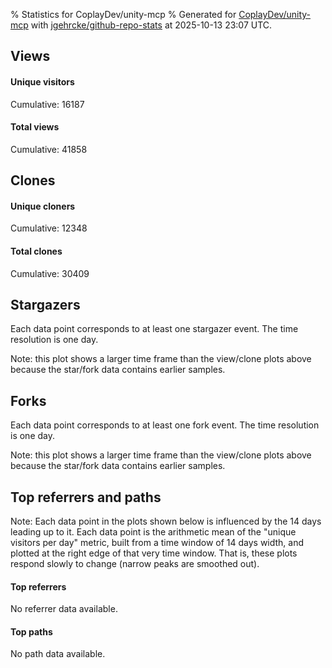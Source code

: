 % Statistics for CoplayDev/unity-mcp
% Generated for [CoplayDev/unity-mcp](https://github.com/CoplayDev/unity-mcp) with [jgehrcke/github-repo-stats](https://github.com/jgehrcke/github-repo-stats) at 2025-10-13 23:07 UTC.


## Views

#### Unique visitors
<div id="chart_views_unique" class="full-width-chart"></div>

Cumulative: 16187

#### Total views
<div id="chart_views_total" class="full-width-chart"></div>

Cumulative: 41858

<div class="pagebreak-for-print"> </div>

## Clones

#### Unique cloners
<div id="chart_clones_unique" class="full-width-chart"></div>

Cumulative: 12348

#### Total clones
<div id="chart_clones_total" class="full-width-chart"></div>

Cumulative: 30409



<div class="pagebreak-for-print"> </div>



## Stargazers

Each data point corresponds to at least one stargazer event.
The time resolution is one day.

<div id="chart_stargazers" class="full-width-chart"></div>


Note: this plot shows a larger time frame than the view/clone plots above because the star/fork data contains earlier samples.



## Forks

Each data point corresponds to at least one fork event.
The time resolution is one day.

<div id="chart_forks" class="full-width-chart"></div>


Note: this plot shows a larger time frame than the view/clone plots above because the star/fork data contains earlier samples.



<div class="pagebreak-for-print"> </div>



## Top referrers and paths


Note: Each data point in the plots shown below is influenced by the 14 days
leading up to it. Each data point is the arithmetic mean of the "unique
visitors per day" metric, built from a time window of 14 days width, and
plotted at the right edge of that very time window. That is, these plots
respond slowly to change (narrow peaks are smoothed out).



#### Top referrers

No referrer data available.



#### Top paths

No path data available.

<script type="text/javascript">
    vegaEmbed('#chart_views_unique', {"$schema": "https://vega.github.io/schema/vega-lite/v4.17.0.json", "config": {"arc": {"fill": "#1b1e23"}, "area": {"fill": "#1b1e23"}, "axisBottom": {"domainColor": "#a9b4c4", "gridColor": "#a9b4c4", "labelColor": "#1b1e23", "labelFont": "relative-mono-11-pitch-pro, Menlo, monospace", "tickColor": "#a9b4c4", "titleColor": "#1b1e23", "titleFont": "relative-mono-11-pitch-pro, Menlo, monospace"}, "axisLeft": {"domainColor": "#a9b4c4", "gridColor": "#a9b4c4", "labelColor": "#1b1e23", "labelFont": "relative-mono-11-pitch-pro, Menlo, monospace", "tickColor": "#a9b4c4", "titleColor": "#1b1e23", "titleFont": "relative-mono-11-pitch-pro, Menlo, monospace"}, "axisX": {"grid": false}, "axisY": {"grid": false, "labelBound": true}, "background": "#FFFFFF", "group": {"fill": "#FFFFFF"}, "header": {"fontWeight": 400, "labelFont": "relative-mono-11-pitch-pro, Menlo, monospace", "titleFont": "relative-mono-11-pitch-pro, Menlo, monospace"}, "legend": {"labelFont": "relative-mono-11-pitch-pro, Menlo, monospace", "symbolSize": 200, "symbolType": "circle", "titleFont": "relative-mono-11-pitch-pro, Menlo, monospace"}, "line": {"color": "#1b1e23", "stroke": "#1b1e23"}, "path": {"stroke": "#1b1e23"}, "point": {"color": "#1b1e23", "cursor": "pointer", "filled": true, "size": 20}, "range": {"category": ["#85a2f7", "#ea9755", "#7eb36a", "#f07071", "#bc85d9", "#e587b6", "#a9b4c4", "#d4c05e", "#64b9c4"]}, "style": {"bar": {"fill": "#1b1e23"}, "text": {"font": "relative-mono-11-pitch-pro, Menlo, monospace", "fontWeight": 400}}, "symbol": {"shape": "circle"}, "title": {"anchor": "start", "font": "relative-mono-11-pitch-pro, Menlo, monospace", "fontWeight": 400}, "trail": {"color": "#1b1e23", "stroke": "#1b1e23"}, "view": {"stroke": null}}, "data": {"name": "data-fa67731d13a7e060eb88ab4ca9da09ee"}, "datasets": {"data-fa67731d13a7e060eb88ab4ca9da09ee": [{"time": "2025-08-31T00:00:00+00:00", "views_total": 111, "views_unique": 51}, {"time": "2025-09-01T00:00:00+00:00", "views_total": 978, "views_unique": 398}, {"time": "2025-09-02T00:00:00+00:00", "views_total": 995, "views_unique": 398}, {"time": "2025-09-03T00:00:00+00:00", "views_total": 1326, "views_unique": 395}, {"time": "2025-09-04T00:00:00+00:00", "views_total": 1059, "views_unique": 377}, {"time": "2025-09-05T00:00:00+00:00", "views_total": 970, "views_unique": 388}, {"time": "2025-09-06T00:00:00+00:00", "views_total": 726, "views_unique": 280}, {"time": "2025-09-07T00:00:00+00:00", "views_total": 748, "views_unique": 268}, {"time": "2025-09-08T00:00:00+00:00", "views_total": 1099, "views_unique": 388}, {"time": "2025-09-09T00:00:00+00:00", "views_total": 1092, "views_unique": 367}, {"time": "2025-09-10T00:00:00+00:00", "views_total": 1028, "views_unique": 377}, {"time": "2025-09-11T00:00:00+00:00", "views_total": 961, "views_unique": 358}, {"time": "2025-09-12T00:00:00+00:00", "views_total": 888, "views_unique": 415}, {"time": "2025-09-13T00:00:00+00:00", "views_total": 679, "views_unique": 267}, {"time": "2025-09-14T00:00:00+00:00", "views_total": 693, "views_unique": 279}, {"time": "2025-09-15T00:00:00+00:00", "views_total": 904, "views_unique": 401}, {"time": "2025-09-16T00:00:00+00:00", "views_total": 1026, "views_unique": 410}, {"time": "2025-09-17T00:00:00+00:00", "views_total": 875, "views_unique": 351}, {"time": "2025-09-18T00:00:00+00:00", "views_total": 845, "views_unique": 386}, {"time": "2025-09-19T00:00:00+00:00", "views_total": 817, "views_unique": 374}, {"time": "2025-09-20T00:00:00+00:00", "views_total": 606, "views_unique": 255}, {"time": "2025-09-21T00:00:00+00:00", "views_total": 620, "views_unique": 238}, {"time": "2025-09-22T00:00:00+00:00", "views_total": 1118, "views_unique": 408}, {"time": "2025-09-23T00:00:00+00:00", "views_total": 1161, "views_unique": 460}, {"time": "2025-09-24T00:00:00+00:00", "views_total": 979, "views_unique": 392}, {"time": "2025-09-25T00:00:00+00:00", "views_total": 1099, "views_unique": 398}, {"time": "2025-09-26T00:00:00+00:00", "views_total": 1168, "views_unique": 400}, {"time": "2025-09-27T00:00:00+00:00", "views_total": 859, "views_unique": 318}, {"time": "2025-09-28T00:00:00+00:00", "views_total": 1090, "views_unique": 391}, {"time": "2025-09-29T00:00:00+00:00", "views_total": 1047, "views_unique": 422}, {"time": "2025-09-30T00:00:00+00:00", "views_total": 1280, "views_unique": 465}, {"time": "2025-10-01T00:00:00+00:00", "views_total": 1121, "views_unique": 392}, {"time": "2025-10-02T00:00:00+00:00", "views_total": 1107, "views_unique": 401}, {"time": "2025-10-03T00:00:00+00:00", "views_total": 1027, "views_unique": 416}, {"time": "2025-10-04T00:00:00+00:00", "views_total": 943, "views_unique": 352}, {"time": "2025-10-05T00:00:00+00:00", "views_total": 699, "views_unique": 319}, {"time": "2025-10-06T00:00:00+00:00", "views_total": 1019, "views_unique": 425}, {"time": "2025-10-07T00:00:00+00:00", "views_total": 913, "views_unique": 406}, {"time": "2025-10-08T00:00:00+00:00", "views_total": 905, "views_unique": 375}, {"time": "2025-10-09T00:00:00+00:00", "views_total": 1100, "views_unique": 481}, {"time": "2025-10-10T00:00:00+00:00", "views_total": 1181, "views_unique": 452}, {"time": "2025-10-11T00:00:00+00:00", "views_total": 950, "views_unique": 318}, {"time": "2025-10-12T00:00:00+00:00", "views_total": 863, "views_unique": 317}, {"time": "2025-10-13T00:00:00+00:00", "views_total": 1183, "views_unique": 458}]}, "encoding": {"tooltip": [{"field": "views_unique", "format": ".1f", "title": "views (u)", "type": "quantitative"}, {"field": "time", "format": "%B %e, %Y", "title": "date", "type": "temporal"}], "x": {"axis": {"labelAngle": 25}, "field": "time", "scale": {"domain": ["2025-08-31", "2025-10-13"]}, "timeUnit": "yearmonthdate", "title": "date", "type": "temporal"}, "y": {"axis": {"values": [1, 10, 50, 100, 500, 1000, 5000, 10000]}, "field": "views_unique", "scale": {"domain": [0, 529.1], "type": "symlog", "zero": true}, "title": "unique views per day", "type": "quantitative"}}, "height": 200, "mark": {"point": true, "type": "line"}, "padding": 10, "width": "container"}, {"actions": false, "renderer": "svg"}).catch(console.error);
vegaEmbed('#chart_views_total', {"$schema": "https://vega.github.io/schema/vega-lite/v4.17.0.json", "config": {"arc": {"fill": "#1b1e23"}, "area": {"fill": "#1b1e23"}, "axisBottom": {"domainColor": "#a9b4c4", "gridColor": "#a9b4c4", "labelColor": "#1b1e23", "labelFont": "relative-mono-11-pitch-pro, Menlo, monospace", "tickColor": "#a9b4c4", "titleColor": "#1b1e23", "titleFont": "relative-mono-11-pitch-pro, Menlo, monospace"}, "axisLeft": {"domainColor": "#a9b4c4", "gridColor": "#a9b4c4", "labelColor": "#1b1e23", "labelFont": "relative-mono-11-pitch-pro, Menlo, monospace", "tickColor": "#a9b4c4", "titleColor": "#1b1e23", "titleFont": "relative-mono-11-pitch-pro, Menlo, monospace"}, "axisX": {"grid": false}, "axisY": {"grid": false, "labelBound": true}, "background": "#FFFFFF", "group": {"fill": "#FFFFFF"}, "header": {"fontWeight": 400, "labelFont": "relative-mono-11-pitch-pro, Menlo, monospace", "titleFont": "relative-mono-11-pitch-pro, Menlo, monospace"}, "legend": {"labelFont": "relative-mono-11-pitch-pro, Menlo, monospace", "symbolSize": 200, "symbolType": "circle", "titleFont": "relative-mono-11-pitch-pro, Menlo, monospace"}, "line": {"color": "#1b1e23", "stroke": "#1b1e23"}, "path": {"stroke": "#1b1e23"}, "point": {"color": "#1b1e23", "cursor": "pointer", "filled": true, "size": 20}, "range": {"category": ["#85a2f7", "#ea9755", "#7eb36a", "#f07071", "#bc85d9", "#e587b6", "#a9b4c4", "#d4c05e", "#64b9c4"]}, "style": {"bar": {"fill": "#1b1e23"}, "text": {"font": "relative-mono-11-pitch-pro, Menlo, monospace", "fontWeight": 400}}, "symbol": {"shape": "circle"}, "title": {"anchor": "start", "font": "relative-mono-11-pitch-pro, Menlo, monospace", "fontWeight": 400}, "trail": {"color": "#1b1e23", "stroke": "#1b1e23"}, "view": {"stroke": null}}, "data": {"name": "data-fa67731d13a7e060eb88ab4ca9da09ee"}, "datasets": {"data-fa67731d13a7e060eb88ab4ca9da09ee": [{"time": "2025-08-31T00:00:00+00:00", "views_total": 111, "views_unique": 51}, {"time": "2025-09-01T00:00:00+00:00", "views_total": 978, "views_unique": 398}, {"time": "2025-09-02T00:00:00+00:00", "views_total": 995, "views_unique": 398}, {"time": "2025-09-03T00:00:00+00:00", "views_total": 1326, "views_unique": 395}, {"time": "2025-09-04T00:00:00+00:00", "views_total": 1059, "views_unique": 377}, {"time": "2025-09-05T00:00:00+00:00", "views_total": 970, "views_unique": 388}, {"time": "2025-09-06T00:00:00+00:00", "views_total": 726, "views_unique": 280}, {"time": "2025-09-07T00:00:00+00:00", "views_total": 748, "views_unique": 268}, {"time": "2025-09-08T00:00:00+00:00", "views_total": 1099, "views_unique": 388}, {"time": "2025-09-09T00:00:00+00:00", "views_total": 1092, "views_unique": 367}, {"time": "2025-09-10T00:00:00+00:00", "views_total": 1028, "views_unique": 377}, {"time": "2025-09-11T00:00:00+00:00", "views_total": 961, "views_unique": 358}, {"time": "2025-09-12T00:00:00+00:00", "views_total": 888, "views_unique": 415}, {"time": "2025-09-13T00:00:00+00:00", "views_total": 679, "views_unique": 267}, {"time": "2025-09-14T00:00:00+00:00", "views_total": 693, "views_unique": 279}, {"time": "2025-09-15T00:00:00+00:00", "views_total": 904, "views_unique": 401}, {"time": "2025-09-16T00:00:00+00:00", "views_total": 1026, "views_unique": 410}, {"time": "2025-09-17T00:00:00+00:00", "views_total": 875, "views_unique": 351}, {"time": "2025-09-18T00:00:00+00:00", "views_total": 845, "views_unique": 386}, {"time": "2025-09-19T00:00:00+00:00", "views_total": 817, "views_unique": 374}, {"time": "2025-09-20T00:00:00+00:00", "views_total": 606, "views_unique": 255}, {"time": "2025-09-21T00:00:00+00:00", "views_total": 620, "views_unique": 238}, {"time": "2025-09-22T00:00:00+00:00", "views_total": 1118, "views_unique": 408}, {"time": "2025-09-23T00:00:00+00:00", "views_total": 1161, "views_unique": 460}, {"time": "2025-09-24T00:00:00+00:00", "views_total": 979, "views_unique": 392}, {"time": "2025-09-25T00:00:00+00:00", "views_total": 1099, "views_unique": 398}, {"time": "2025-09-26T00:00:00+00:00", "views_total": 1168, "views_unique": 400}, {"time": "2025-09-27T00:00:00+00:00", "views_total": 859, "views_unique": 318}, {"time": "2025-09-28T00:00:00+00:00", "views_total": 1090, "views_unique": 391}, {"time": "2025-09-29T00:00:00+00:00", "views_total": 1047, "views_unique": 422}, {"time": "2025-09-30T00:00:00+00:00", "views_total": 1280, "views_unique": 465}, {"time": "2025-10-01T00:00:00+00:00", "views_total": 1121, "views_unique": 392}, {"time": "2025-10-02T00:00:00+00:00", "views_total": 1107, "views_unique": 401}, {"time": "2025-10-03T00:00:00+00:00", "views_total": 1027, "views_unique": 416}, {"time": "2025-10-04T00:00:00+00:00", "views_total": 943, "views_unique": 352}, {"time": "2025-10-05T00:00:00+00:00", "views_total": 699, "views_unique": 319}, {"time": "2025-10-06T00:00:00+00:00", "views_total": 1019, "views_unique": 425}, {"time": "2025-10-07T00:00:00+00:00", "views_total": 913, "views_unique": 406}, {"time": "2025-10-08T00:00:00+00:00", "views_total": 905, "views_unique": 375}, {"time": "2025-10-09T00:00:00+00:00", "views_total": 1100, "views_unique": 481}, {"time": "2025-10-10T00:00:00+00:00", "views_total": 1181, "views_unique": 452}, {"time": "2025-10-11T00:00:00+00:00", "views_total": 950, "views_unique": 318}, {"time": "2025-10-12T00:00:00+00:00", "views_total": 863, "views_unique": 317}, {"time": "2025-10-13T00:00:00+00:00", "views_total": 1183, "views_unique": 458}]}, "encoding": {"tooltip": [{"field": "views_total", "format": ".1f", "title": "views (t)", "type": "quantitative"}, {"field": "time", "format": "%B %e, %Y", "title": "date", "type": "temporal"}], "x": {"axis": {"labelAngle": 25}, "field": "time", "scale": {"domain": ["2025-08-31", "2025-10-13"]}, "timeUnit": "yearmonthdate", "title": "date", "type": "temporal"}, "y": {"axis": {"values": [1, 10, 50, 100, 500, 1000, 5000, 10000]}, "field": "views_total", "scale": {"domain": [0, 1458.6000000000001], "type": "symlog", "zero": true}, "title": "total views per day", "type": "quantitative"}}, "height": 200, "mark": {"point": true, "type": "line"}, "padding": 10, "width": "container"}, {"actions": false, "renderer": "svg"}).catch(console.error);
vegaEmbed('#chart_clones_unique', {"$schema": "https://vega.github.io/schema/vega-lite/v4.17.0.json", "config": {"arc": {"fill": "#1b1e23"}, "area": {"fill": "#1b1e23"}, "axisBottom": {"domainColor": "#a9b4c4", "gridColor": "#a9b4c4", "labelColor": "#1b1e23", "labelFont": "relative-mono-11-pitch-pro, Menlo, monospace", "tickColor": "#a9b4c4", "titleColor": "#1b1e23", "titleFont": "relative-mono-11-pitch-pro, Menlo, monospace"}, "axisLeft": {"domainColor": "#a9b4c4", "gridColor": "#a9b4c4", "labelColor": "#1b1e23", "labelFont": "relative-mono-11-pitch-pro, Menlo, monospace", "tickColor": "#a9b4c4", "titleColor": "#1b1e23", "titleFont": "relative-mono-11-pitch-pro, Menlo, monospace"}, "axisX": {"grid": false}, "axisY": {"grid": false, "labelBound": true}, "background": "#FFFFFF", "group": {"fill": "#FFFFFF"}, "header": {"fontWeight": 400, "labelFont": "relative-mono-11-pitch-pro, Menlo, monospace", "titleFont": "relative-mono-11-pitch-pro, Menlo, monospace"}, "legend": {"labelFont": "relative-mono-11-pitch-pro, Menlo, monospace", "symbolSize": 200, "symbolType": "circle", "titleFont": "relative-mono-11-pitch-pro, Menlo, monospace"}, "line": {"color": "#1b1e23", "stroke": "#1b1e23"}, "path": {"stroke": "#1b1e23"}, "point": {"color": "#1b1e23", "cursor": "pointer", "filled": true, "size": 20}, "range": {"category": ["#85a2f7", "#ea9755", "#7eb36a", "#f07071", "#bc85d9", "#e587b6", "#a9b4c4", "#d4c05e", "#64b9c4"]}, "style": {"bar": {"fill": "#1b1e23"}, "text": {"font": "relative-mono-11-pitch-pro, Menlo, monospace", "fontWeight": 400}}, "symbol": {"shape": "circle"}, "title": {"anchor": "start", "font": "relative-mono-11-pitch-pro, Menlo, monospace", "fontWeight": 400}, "trail": {"color": "#1b1e23", "stroke": "#1b1e23"}, "view": {"stroke": null}}, "data": {"name": "data-16b18743670322e2c54a90f28f8a6647"}, "datasets": {"data-16b18743670322e2c54a90f28f8a6647": [{"clones_total": 80, "clones_unique": 38, "time": "2025-08-31T00:00:00+00:00"}, {"clones_total": 706, "clones_unique": 287, "time": "2025-09-01T00:00:00+00:00"}, {"clones_total": 861, "clones_unique": 317, "time": "2025-09-02T00:00:00+00:00"}, {"clones_total": 794, "clones_unique": 320, "time": "2025-09-03T00:00:00+00:00"}, {"clones_total": 759, "clones_unique": 290, "time": "2025-09-04T00:00:00+00:00"}, {"clones_total": 770, "clones_unique": 304, "time": "2025-09-05T00:00:00+00:00"}, {"clones_total": 396, "clones_unique": 198, "time": "2025-09-06T00:00:00+00:00"}, {"clones_total": 425, "clones_unique": 203, "time": "2025-09-07T00:00:00+00:00"}, {"clones_total": 765, "clones_unique": 306, "time": "2025-09-08T00:00:00+00:00"}, {"clones_total": 906, "clones_unique": 292, "time": "2025-09-09T00:00:00+00:00"}, {"clones_total": 810, "clones_unique": 303, "time": "2025-09-10T00:00:00+00:00"}, {"clones_total": 669, "clones_unique": 323, "time": "2025-09-11T00:00:00+00:00"}, {"clones_total": 735, "clones_unique": 323, "time": "2025-09-12T00:00:00+00:00"}, {"clones_total": 363, "clones_unique": 162, "time": "2025-09-13T00:00:00+00:00"}, {"clones_total": 451, "clones_unique": 238, "time": "2025-09-14T00:00:00+00:00"}, {"clones_total": 576, "clones_unique": 287, "time": "2025-09-15T00:00:00+00:00"}, {"clones_total": 700, "clones_unique": 306, "time": "2025-09-16T00:00:00+00:00"}, {"clones_total": 708, "clones_unique": 284, "time": "2025-09-17T00:00:00+00:00"}, {"clones_total": 626, "clones_unique": 271, "time": "2025-09-18T00:00:00+00:00"}, {"clones_total": 601, "clones_unique": 250, "time": "2025-09-19T00:00:00+00:00"}, {"clones_total": 379, "clones_unique": 182, "time": "2025-09-20T00:00:00+00:00"}, {"clones_total": 518, "clones_unique": 189, "time": "2025-09-21T00:00:00+00:00"}, {"clones_total": 706, "clones_unique": 325, "time": "2025-09-22T00:00:00+00:00"}, {"clones_total": 812, "clones_unique": 336, "time": "2025-09-23T00:00:00+00:00"}, {"clones_total": 719, "clones_unique": 316, "time": "2025-09-24T00:00:00+00:00"}, {"clones_total": 718, "clones_unique": 260, "time": "2025-09-25T00:00:00+00:00"}, {"clones_total": 844, "clones_unique": 284, "time": "2025-09-26T00:00:00+00:00"}, {"clones_total": 738, "clones_unique": 247, "time": "2025-09-27T00:00:00+00:00"}, {"clones_total": 502, "clones_unique": 250, "time": "2025-09-28T00:00:00+00:00"}, {"clones_total": 697, "clones_unique": 306, "time": "2025-09-29T00:00:00+00:00"}, {"clones_total": 910, "clones_unique": 367, "time": "2025-09-30T00:00:00+00:00"}, {"clones_total": 669, "clones_unique": 305, "time": "2025-10-01T00:00:00+00:00"}, {"clones_total": 733, "clones_unique": 278, "time": "2025-10-02T00:00:00+00:00"}, {"clones_total": 968, "clones_unique": 290, "time": "2025-10-03T00:00:00+00:00"}, {"clones_total": 628, "clones_unique": 264, "time": "2025-10-04T00:00:00+00:00"}, {"clones_total": 470, "clones_unique": 245, "time": "2025-10-05T00:00:00+00:00"}, {"clones_total": 847, "clones_unique": 337, "time": "2025-10-06T00:00:00+00:00"}, {"clones_total": 830, "clones_unique": 329, "time": "2025-10-07T00:00:00+00:00"}, {"clones_total": 871, "clones_unique": 340, "time": "2025-10-08T00:00:00+00:00"}, {"clones_total": 876, "clones_unique": 331, "time": "2025-10-09T00:00:00+00:00"}, {"clones_total": 936, "clones_unique": 327, "time": "2025-10-10T00:00:00+00:00"}, {"clones_total": 746, "clones_unique": 274, "time": "2025-10-11T00:00:00+00:00"}, {"clones_total": 615, "clones_unique": 281, "time": "2025-10-12T00:00:00+00:00"}, {"clones_total": 976, "clones_unique": 383, "time": "2025-10-13T00:00:00+00:00"}]}, "encoding": {"tooltip": [{"field": "clones_unique", "format": ".1f", "title": "clones (u)", "type": "quantitative"}, {"field": "time", "format": "%B %e, %Y", "title": "date", "type": "temporal"}], "x": {"axis": {"labelAngle": 25}, "field": "time", "scale": {"domain": ["2025-08-31", "2025-10-13"]}, "timeUnit": "yearmonthdate", "title": "date", "type": "temporal"}, "y": {"axis": {"values": [1, 10, 50, 100, 500, 1000, 5000, 10000]}, "field": "clones_unique", "scale": {"domain": [0, 421.3], "type": "symlog", "zero": true}, "title": "unique clones per day", "type": "quantitative"}}, "height": 200, "mark": {"point": true, "type": "line"}, "padding": 10, "width": "container"}, {"actions": false, "renderer": "svg"}).catch(console.error);
vegaEmbed('#chart_clones_total', {"$schema": "https://vega.github.io/schema/vega-lite/v4.17.0.json", "config": {"arc": {"fill": "#1b1e23"}, "area": {"fill": "#1b1e23"}, "axisBottom": {"domainColor": "#a9b4c4", "gridColor": "#a9b4c4", "labelColor": "#1b1e23", "labelFont": "relative-mono-11-pitch-pro, Menlo, monospace", "tickColor": "#a9b4c4", "titleColor": "#1b1e23", "titleFont": "relative-mono-11-pitch-pro, Menlo, monospace"}, "axisLeft": {"domainColor": "#a9b4c4", "gridColor": "#a9b4c4", "labelColor": "#1b1e23", "labelFont": "relative-mono-11-pitch-pro, Menlo, monospace", "tickColor": "#a9b4c4", "titleColor": "#1b1e23", "titleFont": "relative-mono-11-pitch-pro, Menlo, monospace"}, "axisX": {"grid": false}, "axisY": {"grid": false, "labelBound": true}, "background": "#FFFFFF", "group": {"fill": "#FFFFFF"}, "header": {"fontWeight": 400, "labelFont": "relative-mono-11-pitch-pro, Menlo, monospace", "titleFont": "relative-mono-11-pitch-pro, Menlo, monospace"}, "legend": {"labelFont": "relative-mono-11-pitch-pro, Menlo, monospace", "symbolSize": 200, "symbolType": "circle", "titleFont": "relative-mono-11-pitch-pro, Menlo, monospace"}, "line": {"color": "#1b1e23", "stroke": "#1b1e23"}, "path": {"stroke": "#1b1e23"}, "point": {"color": "#1b1e23", "cursor": "pointer", "filled": true, "size": 20}, "range": {"category": ["#85a2f7", "#ea9755", "#7eb36a", "#f07071", "#bc85d9", "#e587b6", "#a9b4c4", "#d4c05e", "#64b9c4"]}, "style": {"bar": {"fill": "#1b1e23"}, "text": {"font": "relative-mono-11-pitch-pro, Menlo, monospace", "fontWeight": 400}}, "symbol": {"shape": "circle"}, "title": {"anchor": "start", "font": "relative-mono-11-pitch-pro, Menlo, monospace", "fontWeight": 400}, "trail": {"color": "#1b1e23", "stroke": "#1b1e23"}, "view": {"stroke": null}}, "data": {"name": "data-16b18743670322e2c54a90f28f8a6647"}, "datasets": {"data-16b18743670322e2c54a90f28f8a6647": [{"clones_total": 80, "clones_unique": 38, "time": "2025-08-31T00:00:00+00:00"}, {"clones_total": 706, "clones_unique": 287, "time": "2025-09-01T00:00:00+00:00"}, {"clones_total": 861, "clones_unique": 317, "time": "2025-09-02T00:00:00+00:00"}, {"clones_total": 794, "clones_unique": 320, "time": "2025-09-03T00:00:00+00:00"}, {"clones_total": 759, "clones_unique": 290, "time": "2025-09-04T00:00:00+00:00"}, {"clones_total": 770, "clones_unique": 304, "time": "2025-09-05T00:00:00+00:00"}, {"clones_total": 396, "clones_unique": 198, "time": "2025-09-06T00:00:00+00:00"}, {"clones_total": 425, "clones_unique": 203, "time": "2025-09-07T00:00:00+00:00"}, {"clones_total": 765, "clones_unique": 306, "time": "2025-09-08T00:00:00+00:00"}, {"clones_total": 906, "clones_unique": 292, "time": "2025-09-09T00:00:00+00:00"}, {"clones_total": 810, "clones_unique": 303, "time": "2025-09-10T00:00:00+00:00"}, {"clones_total": 669, "clones_unique": 323, "time": "2025-09-11T00:00:00+00:00"}, {"clones_total": 735, "clones_unique": 323, "time": "2025-09-12T00:00:00+00:00"}, {"clones_total": 363, "clones_unique": 162, "time": "2025-09-13T00:00:00+00:00"}, {"clones_total": 451, "clones_unique": 238, "time": "2025-09-14T00:00:00+00:00"}, {"clones_total": 576, "clones_unique": 287, "time": "2025-09-15T00:00:00+00:00"}, {"clones_total": 700, "clones_unique": 306, "time": "2025-09-16T00:00:00+00:00"}, {"clones_total": 708, "clones_unique": 284, "time": "2025-09-17T00:00:00+00:00"}, {"clones_total": 626, "clones_unique": 271, "time": "2025-09-18T00:00:00+00:00"}, {"clones_total": 601, "clones_unique": 250, "time": "2025-09-19T00:00:00+00:00"}, {"clones_total": 379, "clones_unique": 182, "time": "2025-09-20T00:00:00+00:00"}, {"clones_total": 518, "clones_unique": 189, "time": "2025-09-21T00:00:00+00:00"}, {"clones_total": 706, "clones_unique": 325, "time": "2025-09-22T00:00:00+00:00"}, {"clones_total": 812, "clones_unique": 336, "time": "2025-09-23T00:00:00+00:00"}, {"clones_total": 719, "clones_unique": 316, "time": "2025-09-24T00:00:00+00:00"}, {"clones_total": 718, "clones_unique": 260, "time": "2025-09-25T00:00:00+00:00"}, {"clones_total": 844, "clones_unique": 284, "time": "2025-09-26T00:00:00+00:00"}, {"clones_total": 738, "clones_unique": 247, "time": "2025-09-27T00:00:00+00:00"}, {"clones_total": 502, "clones_unique": 250, "time": "2025-09-28T00:00:00+00:00"}, {"clones_total": 697, "clones_unique": 306, "time": "2025-09-29T00:00:00+00:00"}, {"clones_total": 910, "clones_unique": 367, "time": "2025-09-30T00:00:00+00:00"}, {"clones_total": 669, "clones_unique": 305, "time": "2025-10-01T00:00:00+00:00"}, {"clones_total": 733, "clones_unique": 278, "time": "2025-10-02T00:00:00+00:00"}, {"clones_total": 968, "clones_unique": 290, "time": "2025-10-03T00:00:00+00:00"}, {"clones_total": 628, "clones_unique": 264, "time": "2025-10-04T00:00:00+00:00"}, {"clones_total": 470, "clones_unique": 245, "time": "2025-10-05T00:00:00+00:00"}, {"clones_total": 847, "clones_unique": 337, "time": "2025-10-06T00:00:00+00:00"}, {"clones_total": 830, "clones_unique": 329, "time": "2025-10-07T00:00:00+00:00"}, {"clones_total": 871, "clones_unique": 340, "time": "2025-10-08T00:00:00+00:00"}, {"clones_total": 876, "clones_unique": 331, "time": "2025-10-09T00:00:00+00:00"}, {"clones_total": 936, "clones_unique": 327, "time": "2025-10-10T00:00:00+00:00"}, {"clones_total": 746, "clones_unique": 274, "time": "2025-10-11T00:00:00+00:00"}, {"clones_total": 615, "clones_unique": 281, "time": "2025-10-12T00:00:00+00:00"}, {"clones_total": 976, "clones_unique": 383, "time": "2025-10-13T00:00:00+00:00"}]}, "encoding": {"tooltip": [{"field": "clones_total", "format": ".1f", "title": "clones (t)", "type": "quantitative"}, {"field": "time", "format": "%B %e, %Y", "title": "date", "type": "temporal"}], "x": {"axis": {"labelAngle": 25}, "field": "time", "scale": {"domain": ["2025-08-31", "2025-10-13"]}, "timeUnit": "yearmonthdate", "title": "date", "type": "temporal"}, "y": {"axis": {"values": [1, 10, 50, 100, 500, 1000, 5000, 10000]}, "field": "clones_total", "scale": {"domain": [0, 1073.6000000000001], "type": "symlog", "zero": true}, "title": "total clones per day", "type": "quantitative"}}, "height": 200, "mark": {"point": true, "type": "line"}, "padding": 10, "width": "container"}, {"actions": false, "renderer": "svg"}).catch(console.error);
vegaEmbed('#chart_stargazers', {"$schema": "https://vega.github.io/schema/vega-lite/v4.17.0.json", "config": {"arc": {"fill": "#1b1e23"}, "area": {"fill": "#1b1e23"}, "axisBottom": {"domainColor": "#a9b4c4", "gridColor": "#a9b4c4", "labelColor": "#1b1e23", "labelFont": "relative-mono-11-pitch-pro, Menlo, monospace", "tickColor": "#a9b4c4", "titleColor": "#1b1e23", "titleFont": "relative-mono-11-pitch-pro, Menlo, monospace"}, "axisLeft": {"domainColor": "#a9b4c4", "gridColor": "#a9b4c4", "labelColor": "#1b1e23", "labelFont": "relative-mono-11-pitch-pro, Menlo, monospace", "tickColor": "#a9b4c4", "titleColor": "#1b1e23", "titleFont": "relative-mono-11-pitch-pro, Menlo, monospace"}, "axisX": {"grid": false}, "axisY": {"grid": false}, "background": "#FFFFFF", "group": {"fill": "#FFFFFF"}, "header": {"fontWeight": 400, "labelFont": "relative-mono-11-pitch-pro, Menlo, monospace", "titleFont": "relative-mono-11-pitch-pro, Menlo, monospace"}, "legend": {"labelFont": "relative-mono-11-pitch-pro, Menlo, monospace", "symbolSize": 200, "symbolType": "circle", "titleFont": "relative-mono-11-pitch-pro, Menlo, monospace"}, "line": {"color": "#1b1e23", "stroke": "#1b1e23"}, "path": {"stroke": "#1b1e23"}, "point": {"color": "#1b1e23", "cursor": "pointer", "filled": true, "size": 50}, "range": {"category": ["#85a2f7", "#ea9755", "#7eb36a", "#f07071", "#bc85d9", "#e587b6", "#a9b4c4", "#d4c05e", "#64b9c4"]}, "style": {"bar": {"fill": "#1b1e23"}, "text": {"font": "relative-mono-11-pitch-pro, Menlo, monospace", "fontWeight": 400}}, "symbol": {"shape": "circle"}, "title": {"anchor": "start", "font": "relative-mono-11-pitch-pro, Menlo, monospace", "fontWeight": 400}, "trail": {"color": "#1b1e23", "stroke": "#1b1e23"}, "view": {"stroke": null}}, "data": {"name": "data-dcb578c0c021737d5ebd14bde2e2e26d"}, "datasets": {"data-dcb578c0c021737d5ebd14bde2e2e26d": [{"stars_cumulative": 451, "time": "2025-03-18T00:00:00+00:00"}, {"stars_cumulative": 719, "time": "2025-03-20T02:00:00+00:00"}, {"stars_cumulative": 834, "time": "2025-03-22T04:00:00+00:00"}, {"stars_cumulative": 958, "time": "2025-03-24T06:00:00+00:00"}, {"stars_cumulative": 1052, "time": "2025-03-26T08:00:00+00:00"}, {"stars_cumulative": 1100, "time": "2025-03-28T10:00:00+00:00"}, {"stars_cumulative": 1165, "time": "2025-03-30T12:00:00+00:00"}, {"stars_cumulative": 1232, "time": "2025-04-01T14:00:00+00:00"}, {"stars_cumulative": 1283, "time": "2025-04-03T16:00:00+00:00"}, {"stars_cumulative": 1345, "time": "2025-04-05T18:00:00+00:00"}, {"stars_cumulative": 1409, "time": "2025-04-07T20:00:00+00:00"}, {"stars_cumulative": 1468, "time": "2025-04-09T22:00:00+00:00"}, {"stars_cumulative": 1507, "time": "2025-04-12T00:00:00+00:00"}, {"stars_cumulative": 1549, "time": "2025-04-14T02:00:00+00:00"}, {"stars_cumulative": 1598, "time": "2025-04-16T04:00:00+00:00"}, {"stars_cumulative": 1642, "time": "2025-04-18T06:00:00+00:00"}, {"stars_cumulative": 1687, "time": "2025-04-20T08:00:00+00:00"}, {"stars_cumulative": 1729, "time": "2025-04-22T10:00:00+00:00"}, {"stars_cumulative": 1770, "time": "2025-04-24T12:00:00+00:00"}, {"stars_cumulative": 1795, "time": "2025-04-26T14:00:00+00:00"}, {"stars_cumulative": 1817, "time": "2025-04-28T16:00:00+00:00"}, {"stars_cumulative": 1832, "time": "2025-04-30T18:00:00+00:00"}, {"stars_cumulative": 1846, "time": "2025-05-02T20:00:00+00:00"}, {"stars_cumulative": 1870, "time": "2025-05-04T22:00:00+00:00"}, {"stars_cumulative": 1897, "time": "2025-05-07T00:00:00+00:00"}, {"stars_cumulative": 1908, "time": "2025-05-09T02:00:00+00:00"}, {"stars_cumulative": 1927, "time": "2025-05-11T04:00:00+00:00"}, {"stars_cumulative": 1947, "time": "2025-05-13T06:00:00+00:00"}, {"stars_cumulative": 1962, "time": "2025-05-15T08:00:00+00:00"}, {"stars_cumulative": 1977, "time": "2025-05-17T10:00:00+00:00"}, {"stars_cumulative": 1987, "time": "2025-05-19T12:00:00+00:00"}, {"stars_cumulative": 2008, "time": "2025-05-21T14:00:00+00:00"}, {"stars_cumulative": 2019, "time": "2025-05-23T16:00:00+00:00"}, {"stars_cumulative": 2038, "time": "2025-05-25T18:00:00+00:00"}, {"stars_cumulative": 2053, "time": "2025-05-27T20:00:00+00:00"}, {"stars_cumulative": 2070, "time": "2025-05-29T22:00:00+00:00"}, {"stars_cumulative": 2091, "time": "2025-06-01T00:00:00+00:00"}, {"stars_cumulative": 2111, "time": "2025-06-03T02:00:00+00:00"}, {"stars_cumulative": 2121, "time": "2025-06-05T04:00:00+00:00"}, {"stars_cumulative": 2146, "time": "2025-06-07T06:00:00+00:00"}, {"stars_cumulative": 2162, "time": "2025-06-09T08:00:00+00:00"}, {"stars_cumulative": 2184, "time": "2025-06-11T10:00:00+00:00"}, {"stars_cumulative": 2194, "time": "2025-06-13T12:00:00+00:00"}, {"stars_cumulative": 2218, "time": "2025-06-15T14:00:00+00:00"}, {"stars_cumulative": 2237, "time": "2025-06-17T16:00:00+00:00"}, {"stars_cumulative": 2253, "time": "2025-06-19T18:00:00+00:00"}, {"stars_cumulative": 2269, "time": "2025-06-21T20:00:00+00:00"}, {"stars_cumulative": 2285, "time": "2025-06-23T22:00:00+00:00"}, {"stars_cumulative": 2301, "time": "2025-06-26T00:00:00+00:00"}, {"stars_cumulative": 2316, "time": "2025-06-28T02:00:00+00:00"}, {"stars_cumulative": 2334, "time": "2025-06-30T04:00:00+00:00"}, {"stars_cumulative": 2351, "time": "2025-07-02T06:00:00+00:00"}, {"stars_cumulative": 2369, "time": "2025-07-04T08:00:00+00:00"}, {"stars_cumulative": 2386, "time": "2025-07-06T10:00:00+00:00"}, {"stars_cumulative": 2412, "time": "2025-07-08T12:00:00+00:00"}, {"stars_cumulative": 2428, "time": "2025-07-10T14:00:00+00:00"}, {"stars_cumulative": 2453, "time": "2025-07-12T16:00:00+00:00"}, {"stars_cumulative": 2477, "time": "2025-07-14T18:00:00+00:00"}, {"stars_cumulative": 2499, "time": "2025-07-16T20:00:00+00:00"}, {"stars_cumulative": 2519, "time": "2025-07-18T22:00:00+00:00"}, {"stars_cumulative": 2534, "time": "2025-07-21T00:00:00+00:00"}, {"stars_cumulative": 2552, "time": "2025-07-23T02:00:00+00:00"}, {"stars_cumulative": 2574, "time": "2025-07-25T04:00:00+00:00"}, {"stars_cumulative": 2595, "time": "2025-07-27T06:00:00+00:00"}, {"stars_cumulative": 2627, "time": "2025-07-29T08:00:00+00:00"}, {"stars_cumulative": 2651, "time": "2025-07-31T10:00:00+00:00"}, {"stars_cumulative": 2676, "time": "2025-08-02T12:00:00+00:00"}, {"stars_cumulative": 2700, "time": "2025-08-04T14:00:00+00:00"}, {"stars_cumulative": 2718, "time": "2025-08-06T16:00:00+00:00"}, {"stars_cumulative": 2737, "time": "2025-08-08T18:00:00+00:00"}, {"stars_cumulative": 2763, "time": "2025-08-10T20:00:00+00:00"}, {"stars_cumulative": 2798, "time": "2025-08-12T22:00:00+00:00"}, {"stars_cumulative": 2837, "time": "2025-08-15T00:00:00+00:00"}, {"stars_cumulative": 2875, "time": "2025-08-17T02:00:00+00:00"}, {"stars_cumulative": 2907, "time": "2025-08-19T04:00:00+00:00"}, {"stars_cumulative": 2928, "time": "2025-08-21T06:00:00+00:00"}, {"stars_cumulative": 2947, "time": "2025-08-23T08:00:00+00:00"}, {"stars_cumulative": 2975, "time": "2025-08-25T10:00:00+00:00"}, {"stars_cumulative": 2992, "time": "2025-08-27T12:00:00+00:00"}, {"stars_cumulative": 3013, "time": "2025-08-29T14:00:00+00:00"}, {"stars_cumulative": 3035, "time": "2025-08-31T16:00:00+00:00"}, {"stars_cumulative": 3056, "time": "2025-09-02T18:00:00+00:00"}, {"stars_cumulative": 3073, "time": "2025-09-04T20:00:00+00:00"}, {"stars_cumulative": 3097, "time": "2025-09-06T22:00:00+00:00"}, {"stars_cumulative": 3114, "time": "2025-09-09T00:00:00+00:00"}, {"stars_cumulative": 3128, "time": "2025-09-11T02:00:00+00:00"}, {"stars_cumulative": 3142, "time": "2025-09-13T04:00:00+00:00"}, {"stars_cumulative": 3163, "time": "2025-09-15T06:00:00+00:00"}, {"stars_cumulative": 3188, "time": "2025-09-17T08:00:00+00:00"}, {"stars_cumulative": 3197, "time": "2025-09-19T10:00:00+00:00"}, {"stars_cumulative": 3224, "time": "2025-09-21T12:00:00+00:00"}, {"stars_cumulative": 3254, "time": "2025-09-23T14:00:00+00:00"}, {"stars_cumulative": 3279, "time": "2025-09-25T16:00:00+00:00"}, {"stars_cumulative": 3305, "time": "2025-09-27T18:00:00+00:00"}, {"stars_cumulative": 3332, "time": "2025-09-29T20:00:00+00:00"}, {"stars_cumulative": 3352, "time": "2025-10-01T22:00:00+00:00"}, {"stars_cumulative": 3370, "time": "2025-10-04T00:00:00+00:00"}, {"stars_cumulative": 3398, "time": "2025-10-06T02:00:00+00:00"}, {"stars_cumulative": 3419, "time": "2025-10-08T04:00:00+00:00"}, {"stars_cumulative": 3439, "time": "2025-10-10T06:00:00+00:00"}, {"stars_cumulative": 3450, "time": "2025-10-12T08:00:00+00:00"}]}, "encoding": {"tooltip": [{"field": "stars_cumulative", "format": "d", "title": "stars", "type": "quantitative"}, {"field": "time", "format": "%B %e, %Y", "title": "date", "type": "temporal"}], "x": {"axis": {"labelAngle": 25}, "field": "time", "scale": {"domain": ["2025-03-18", "2025-10-13"]}, "timeUnit": "yearmonthdate", "title": "date", "type": "temporal"}, "y": {"field": "stars_cumulative", "scale": {"domain": [0, 3795.0000000000005], "zero": true}, "title": "stargazer count (cumulative)", "type": "quantitative"}}, "height": 300, "mark": {"point": true, "type": "line"}, "padding": 10, "width": "container"}, {"actions": false, "renderer": "svg"}).catch(console.error);
vegaEmbed('#chart_forks', {"$schema": "https://vega.github.io/schema/vega-lite/v4.17.0.json", "config": {"arc": {"fill": "#1b1e23"}, "area": {"fill": "#1b1e23"}, "axisBottom": {"domainColor": "#a9b4c4", "gridColor": "#a9b4c4", "labelColor": "#1b1e23", "labelFont": "relative-mono-11-pitch-pro, Menlo, monospace", "tickColor": "#a9b4c4", "titleColor": "#1b1e23", "titleFont": "relative-mono-11-pitch-pro, Menlo, monospace"}, "axisLeft": {"domainColor": "#a9b4c4", "gridColor": "#a9b4c4", "labelColor": "#1b1e23", "labelFont": "relative-mono-11-pitch-pro, Menlo, monospace", "tickColor": "#a9b4c4", "titleColor": "#1b1e23", "titleFont": "relative-mono-11-pitch-pro, Menlo, monospace"}, "axisX": {"grid": false}, "axisY": {"grid": false}, "background": "#FFFFFF", "group": {"fill": "#FFFFFF"}, "header": {"fontWeight": 400, "labelFont": "relative-mono-11-pitch-pro, Menlo, monospace", "titleFont": "relative-mono-11-pitch-pro, Menlo, monospace"}, "legend": {"labelFont": "relative-mono-11-pitch-pro, Menlo, monospace", "symbolSize": 200, "symbolType": "circle", "titleFont": "relative-mono-11-pitch-pro, Menlo, monospace"}, "line": {"color": "#1b1e23", "stroke": "#1b1e23"}, "path": {"stroke": "#1b1e23"}, "point": {"color": "#1b1e23", "cursor": "pointer", "filled": true, "size": 50}, "range": {"category": ["#85a2f7", "#ea9755", "#7eb36a", "#f07071", "#bc85d9", "#e587b6", "#a9b4c4", "#d4c05e", "#64b9c4"]}, "style": {"bar": {"fill": "#1b1e23"}, "text": {"font": "relative-mono-11-pitch-pro, Menlo, monospace", "fontWeight": 400}}, "symbol": {"shape": "circle"}, "title": {"anchor": "start", "font": "relative-mono-11-pitch-pro, Menlo, monospace", "fontWeight": 400}, "trail": {"color": "#1b1e23", "stroke": "#1b1e23"}, "view": {"stroke": null}}, "data": {"name": "data-e43bc791f2672f109b1416d720173a5a"}, "datasets": {"data-e43bc791f2672f109b1416d720173a5a": [{"forks_cumulative": 57.0, "time": "2025-03-18T00:00:00+00:00"}, {"forks_cumulative": 87.0, "time": "2025-03-20T01:00:00+00:00"}, {"forks_cumulative": 99.0, "time": "2025-03-22T02:00:00+00:00"}, {"forks_cumulative": 117.0, "time": "2025-03-24T03:00:00+00:00"}, {"forks_cumulative": 129.0, "time": "2025-03-26T04:00:00+00:00"}, {"forks_cumulative": 137.0, "time": "2025-03-28T05:00:00+00:00"}, {"forks_cumulative": 149.0, "time": "2025-03-30T06:00:00+00:00"}, {"forks_cumulative": 164.0, "time": "2025-04-01T07:00:00+00:00"}, {"forks_cumulative": 174.0, "time": "2025-04-03T08:00:00+00:00"}, {"forks_cumulative": 180.0, "time": "2025-04-05T09:00:00+00:00"}, {"forks_cumulative": 188.0, "time": "2025-04-07T10:00:00+00:00"}, {"forks_cumulative": 197.0, "time": "2025-04-09T11:00:00+00:00"}, {"forks_cumulative": 201.0, "time": "2025-04-11T12:00:00+00:00"}, {"forks_cumulative": 207.0, "time": "2025-04-13T13:00:00+00:00"}, {"forks_cumulative": 212.0, "time": "2025-04-15T14:00:00+00:00"}, {"forks_cumulative": 220.0, "time": "2025-04-17T15:00:00+00:00"}, {"forks_cumulative": 227.0, "time": "2025-04-19T16:00:00+00:00"}, {"forks_cumulative": 233.0, "time": "2025-04-21T17:00:00+00:00"}, {"forks_cumulative": 237.0, "time": "2025-04-23T18:00:00+00:00"}, {"forks_cumulative": 238.0, "time": "2025-04-25T19:00:00+00:00"}, {"forks_cumulative": 243.0, "time": "2025-04-27T20:00:00+00:00"}, {"forks_cumulative": 246.0, "time": "2025-04-29T21:00:00+00:00"}, {"forks_cumulative": 249.0, "time": "2025-05-01T22:00:00+00:00"}, {"forks_cumulative": 251.0, "time": "2025-05-03T23:00:00+00:00"}, {"forks_cumulative": 253.0, "time": "2025-05-06T00:00:00+00:00"}, {"forks_cumulative": 259.0, "time": "2025-05-08T01:00:00+00:00"}, {"forks_cumulative": 262.0, "time": "2025-05-10T02:00:00+00:00"}, {"forks_cumulative": 265.0, "time": "2025-05-12T03:00:00+00:00"}, {"forks_cumulative": 266.0, "time": "2025-05-14T04:00:00+00:00"}, {"forks_cumulative": 268.0, "time": "2025-05-16T05:00:00+00:00"}, {"forks_cumulative": 270.0, "time": "2025-05-18T06:00:00+00:00"}, {"forks_cumulative": 273.0, "time": "2025-05-20T07:00:00+00:00"}, {"forks_cumulative": 276.0, "time": "2025-05-22T08:00:00+00:00"}, {"forks_cumulative": 279.0, "time": "2025-05-24T09:00:00+00:00"}, {"forks_cumulative": 282.0, "time": "2025-05-26T10:00:00+00:00"}, {"forks_cumulative": 283.0, "time": "2025-05-28T11:00:00+00:00"}, {"forks_cumulative": 287.0, "time": "2025-06-01T13:00:00+00:00"}, {"forks_cumulative": 288.0, "time": "2025-06-03T14:00:00+00:00"}, {"forks_cumulative": 289.0, "time": "2025-06-07T16:00:00+00:00"}, {"forks_cumulative": 290.0, "time": "2025-06-09T17:00:00+00:00"}, {"forks_cumulative": 291.0, "time": "2025-06-11T18:00:00+00:00"}, {"forks_cumulative": 293.0, "time": "2025-06-13T19:00:00+00:00"}, {"forks_cumulative": 294.0, "time": "2025-06-15T20:00:00+00:00"}, {"forks_cumulative": 297.0, "time": "2025-06-17T21:00:00+00:00"}, {"forks_cumulative": 301.0, "time": "2025-06-19T22:00:00+00:00"}, {"forks_cumulative": 303.0, "time": "2025-06-21T23:00:00+00:00"}, {"forks_cumulative": 304.0, "time": "2025-06-24T00:00:00+00:00"}, {"forks_cumulative": 306.0, "time": "2025-06-26T01:00:00+00:00"}, {"forks_cumulative": 309.0, "time": "2025-06-28T02:00:00+00:00"}, {"forks_cumulative": 313.0, "time": "2025-06-30T03:00:00+00:00"}, {"forks_cumulative": 315.0, "time": "2025-07-02T04:00:00+00:00"}, {"forks_cumulative": 316.0, "time": "2025-07-04T05:00:00+00:00"}, {"forks_cumulative": 321.0, "time": "2025-07-06T06:00:00+00:00"}, {"forks_cumulative": 323.0, "time": "2025-07-08T07:00:00+00:00"}, {"forks_cumulative": 326.0, "time": "2025-07-10T08:00:00+00:00"}, {"forks_cumulative": 329.0, "time": "2025-07-12T09:00:00+00:00"}, {"forks_cumulative": 330.0, "time": "2025-07-14T10:00:00+00:00"}, {"forks_cumulative": 334.0, "time": "2025-07-16T11:00:00+00:00"}, {"forks_cumulative": 337.0, "time": "2025-07-18T12:00:00+00:00"}, {"forks_cumulative": 339.0, "time": "2025-07-20T13:00:00+00:00"}, {"forks_cumulative": 340.0, "time": "2025-07-22T14:00:00+00:00"}, {"forks_cumulative": 345.0, "time": "2025-07-24T15:00:00+00:00"}, {"forks_cumulative": 349.0, "time": "2025-07-26T16:00:00+00:00"}, {"forks_cumulative": 350.0, "time": "2025-07-28T17:00:00+00:00"}, {"forks_cumulative": 353.0, "time": "2025-07-30T18:00:00+00:00"}, {"forks_cumulative": 357.0, "time": "2025-08-01T19:00:00+00:00"}, {"forks_cumulative": 358.0, "time": "2025-08-03T20:00:00+00:00"}, {"forks_cumulative": 359.0, "time": "2025-08-05T21:00:00+00:00"}, {"forks_cumulative": 360.0, "time": "2025-08-07T22:00:00+00:00"}, {"forks_cumulative": 362.0, "time": "2025-08-09T23:00:00+00:00"}, {"forks_cumulative": 364.0, "time": "2025-08-12T00:00:00+00:00"}, {"forks_cumulative": 371.0, "time": "2025-08-14T01:00:00+00:00"}, {"forks_cumulative": 374.0, "time": "2025-08-16T02:00:00+00:00"}, {"forks_cumulative": 378.0, "time": "2025-08-20T04:00:00+00:00"}, {"forks_cumulative": 380.0, "time": "2025-08-22T05:00:00+00:00"}, {"forks_cumulative": 381.0, "time": "2025-08-24T06:00:00+00:00"}, {"forks_cumulative": 383.0, "time": "2025-08-26T07:00:00+00:00"}, {"forks_cumulative": 385.0, "time": "2025-08-28T08:00:00+00:00"}, {"forks_cumulative": 386.0, "time": "2025-08-30T09:00:00+00:00"}, {"forks_cumulative": 389.0, "time": "2025-09-01T10:00:00+00:00"}, {"forks_cumulative": 393.0, "time": "2025-09-03T11:00:00+00:00"}, {"forks_cumulative": 395.0, "time": "2025-09-05T12:00:00+00:00"}, {"forks_cumulative": 401.0, "time": "2025-09-07T13:00:00+00:00"}, {"forks_cumulative": 402.0, "time": "2025-09-09T14:00:00+00:00"}, {"forks_cumulative": 404.0, "time": "2025-09-11T15:00:00+00:00"}, {"forks_cumulative": 406.0, "time": "2025-09-13T16:00:00+00:00"}, {"forks_cumulative": 409.0, "time": "2025-09-15T17:00:00+00:00"}, {"forks_cumulative": 412.0, "time": "2025-09-17T18:00:00+00:00"}, {"forks_cumulative": 413.0, "time": "2025-09-19T19:00:00+00:00"}, {"forks_cumulative": 419.0, "time": "2025-09-21T20:00:00+00:00"}, {"forks_cumulative": 425.0, "time": "2025-09-23T21:00:00+00:00"}, {"forks_cumulative": 430.0, "time": "2025-09-25T22:00:00+00:00"}, {"forks_cumulative": 433.0, "time": "2025-09-27T23:00:00+00:00"}, {"forks_cumulative": 439.0, "time": "2025-09-30T00:00:00+00:00"}, {"forks_cumulative": 444.0, "time": "2025-10-02T01:00:00+00:00"}, {"forks_cumulative": 446.0, "time": "2025-10-04T02:00:00+00:00"}, {"forks_cumulative": 449.0, "time": "2025-10-06T03:00:00+00:00"}, {"forks_cumulative": 453.0, "time": "2025-10-08T04:00:00+00:00"}, {"forks_cumulative": 455.0, "time": "2025-10-10T05:00:00+00:00"}, {"forks_cumulative": 456.0, "time": "2025-10-12T06:00:00+00:00"}]}, "encoding": {"tooltip": [{"field": "forks_cumulative", "format": "d", "title": "forks", "type": "quantitative"}, {"field": "time", "format": "%B %e, %Y", "title": "date", "type": "temporal"}], "x": {"axis": {"labelAngle": 25}, "field": "time", "scale": {"domain": ["2025-03-18", "2025-10-13"]}, "timeUnit": "yearmonthdate", "title": "date", "type": "temporal"}, "y": {"field": "forks_cumulative", "scale": {"domain": [0, 501.6], "zero": true}, "title": "fork count (cumulative)", "type": "quantitative"}}, "height": 300, "mark": {"point": true, "type": "line"}, "padding": 10, "width": "container"}, {"actions": false, "renderer": "svg"}).catch(console.error);
    </script>